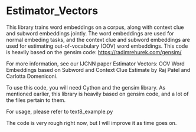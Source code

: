 # Estimator_Vectors
This library trains word embeddings on a corpus, along with context clue and subword embeddings jointly. The word embeddings are used for normal embeding tasks, and the context clue and subword embeddings are used for estimating out-of-vocabulary (OOV) word embeddings. This code is heavily based on the gensim code: https://radimrehurek.com/gensim/

For more information, see our IJCNN paper Estimator Vectors: OOV Word Embeddings based on Subword and Context Clue Estimate by Raj Patel and Carlotta Domeniconi.

To use this code, you will need Cython and the gensim library. As mentioned earlier, this library is heavily based on gensim code, and a lot of the files pertain to them.

For usage, please refer to text8_example.py

The code is very rough right now, but I will improve it as time goes on.
